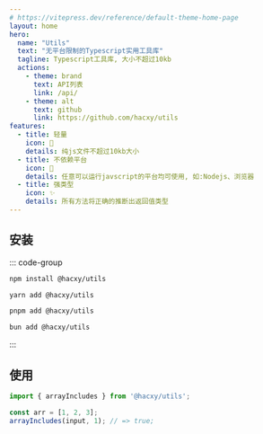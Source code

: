 ```yaml
---
# https://vitepress.dev/reference/default-theme-home-page
layout: home
hero:
  name: "Utils"
  text: "无平台限制的Typescript实用工具库"
  tagline: Typescript工具库, 大小不超过10kb
  actions:
    - theme: brand
      text: API列表
      link: /api/
    - theme: alt
      text: github
      link: https://github.com/hacxy/utils
features:
  - title: 轻量
    icon: 🪽
    details: 纯js文件不超过10kb大小
  - title: 不依赖平台
    icon: 🌈
    details: 任意可以运行javscript的平台均可使用, 如:Nodejs、浏览器
  - title: 强类型
    icon: ✨
    details: 所有方法将正确的推断出返回值类型
---
```


## 安装

::: code-group

```sh [npm]
npm install @hacxy/utils
```

```sh [yarn]
yarn add @hacxy/utils
```

```sh [pnpm]
pnpm add @hacxy/utils
```

```sh [bun]
bun add @hacxy/utils
```

:::

## 使用

```ts
import { arrayIncludes } from '@hacxy/utils';

const arr = [1, 2, 3];
arrayIncludes(input, 1); // => true;
```

<style>
:root {
  --vp-home-hero-name-color: transparent;
  --vp-home-hero-name-background: -webkit-linear-gradient(120deg, #bd34fe 30%, #41d1ff);
  --vp-home-hero-image-background-image: linear-gradient(-45deg,rgba(131, 222, 253, 0.6) 50%, #47caff 50%);
  --vp-home-hero-image-filter: blur(44px);
  .image-bg{
    z-index: -1;
  }
}

@media (min-width: 640px) {
  :root {
    --vp-home-hero-image-filter: blur(56px);
  }
}

@media (min-width: 960px) {
  :root {
    --vp-home-hero-image-filter: blur(68px);
  }
}
</style>
